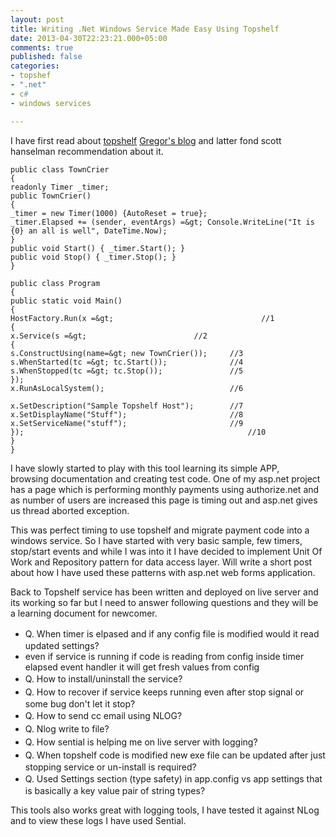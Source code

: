 ```yaml
---
layout: post
title: Writing .Net Windows Service Made Easy Using Topshelf
date: 2013-04-30T22:23:21.000+05:00
comments: true
published: false
categories:
- topshef
- ".net"
- c#
- windows services

---
```

I have first read about <a href="http://topshelf-project.com/">topshelf</a> <a href="http://gregorsuttie.com/2012/08/20/what-i-learned-last-week-13th-august-17th-august/">Gregor's blog</a> and latter fond scott hanselman recommendation about it.

    public class TownCrier
    {
    readonly Timer _timer;
    public TownCrier()
    {
    _timer = new Timer(1000) {AutoReset = true};
    _timer.Elapsed += (sender, eventArgs) =&gt; Console.WriteLine("It is {0} an all is well", DateTime.Now);
    }
    public void Start() { _timer.Start(); }
    public void Stop() { _timer.Stop(); }
    }
    
    public class Program
    {
    public static void Main()
    {
    HostFactory.Run(x =&gt;                                 //1
    {
    x.Service(s =&gt;                        //2
    {
    s.ConstructUsing(name=&gt; new TownCrier());     //3
    s.WhenStarted(tc =&gt; tc.Start());              //4
    s.WhenStopped(tc =&gt; tc.Stop());               //5
    });
    x.RunAsLocalSystem();                            //6
    
    x.SetDescription("Sample Topshelf Host");        //7
    x.SetDisplayName("Stuff");                       //8
    x.SetServiceName("stuff");                       //9
    });                                                  //10
    }
    }

I have slowly started to play with this tool learning its simple APP, browsing documentation and creating test code. One of my asp.net project has a page which is performing monthly payments using authorize.net and as number of users are increased this page is timing out and asp.net gives us thread aborted exception.

This was perfect timing to use topshelf and migrate payment code into a windows service. So I have started with very basic sample, few timers, stop/start events and while I was into it I have decided to implement Unit Of Work and Repository pattern for data access layer. Will write a short post about how I have used these patterns with asp.net web forms application.

Back to Topshelf service has been written and deployed on live server and its working so far but I need to answer following questions and they will be a learning document for newcomer.
<ul>
<li><span style="line-height: 21px;">Q. When timer is elpased and if any config file is modified would it read updated settings?</span></li>
<li>even if service is running if code is reading from config inside timer elapsed event handler it will get fresh values from config</li>
<li><span style="line-height: 21px;">Q. How to install/uninstall the service?</span></li>
<li><span style="line-height: 21px;">Q. How to recover if service keeps running even after stop signal or some bug don't let it stop?</span></li>
<li><span style="line-height: 21px;">Q. How to send cc email using NLOG?</span></li>
<li><span style="line-height: 21px;">Q. Nlog write to file?</span></li>
<li><span style="line-height: 21px;">Q. How sential is helping me on live server with logging?</span></li>
<li><span style="line-height: 21px;">Q. When topshelf code is modified new exe file can be updated after just stopping service or un-install is required?</span></li>
<li><span style="line-height: 21px;">Q. Used Settings section (type safety) in app.config vs app settings that is basically a key value pair of string types?</span></li>
</ul>

This tools also works great with logging tools, I have tested it against NLog and to view these logs I have used Sential.